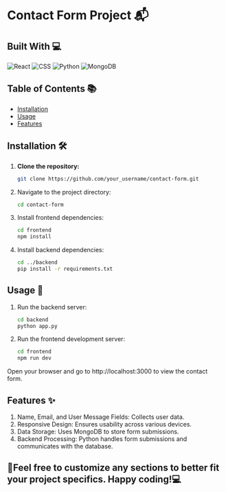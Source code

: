 # Contact Form Project 📬

## Built With 💻

![React](https://img.shields.io/badge/React-61DAFB?style=for-the-badge&logo=react&logoColor=black) ![CSS](https://img.shields.io/badge/CSS-239120?style=for-the-badge&logo=css3&logoColor=white) ![Python](https://img.shields.io/badge/Python-3776AB?style=for-the-badge&logo=python&logoColor=white) ![MongoDB](https://img.shields.io/badge/MongoDB-47A248?style=for-the-badge&logo=mongodb&logoColor=white)

## Table of Contents 📚

- [Installation](#installation)
- [Usage](#usage)
- [Features](#features)

## Installation 🛠️

1. **Clone the repository:**
   ```bash
   git clone https://github.com/your_username/contact-form.git

2. Navigate to the project directory:
   ```bash
   cd contact-form

3. Install frontend dependencies:
   ```bash
   cd frontend
   npm install

4. Install backend dependencies:
   ```bash
   cd ../backend
   pip install -r requirements.txt

## Usage 🚀

1. Run the backend server:
   ```bash
   cd backend
   python app.py

2. Run the frontend development server:
   ```bash
   cd frontend
   npm run dev

Open your browser and go to http://localhost:3000 to view the contact form.

## Features ✨

1. Name, Email, and User Message Fields: Collects user data.
2. Responsive Design: Ensures usability across various devices.
3. Data Storage: Uses MongoDB to store form submissions.
4. Backend Processing: Python handles form submissions and communicates with the database.

##
## 🤝Feel free to customize any sections to better fit your project specifics. Happy coding!💻

